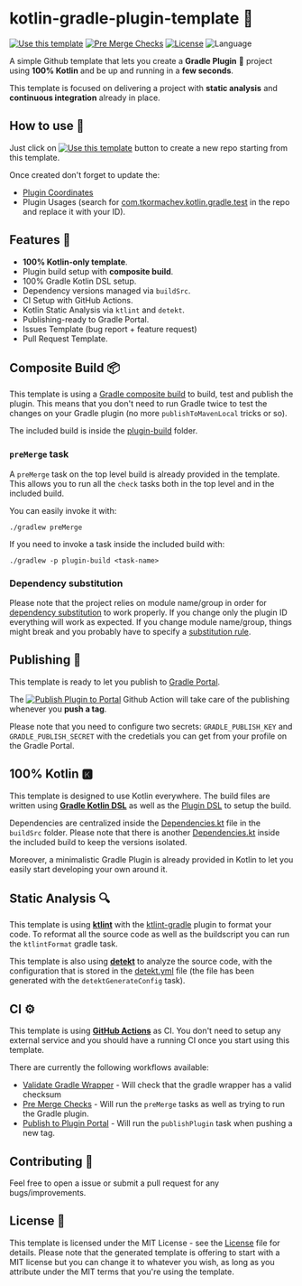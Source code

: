 # kotlin-gradle-plugin-template 🐘

[![Use this template](https://img.shields.io/badge/-Use%20this%20template-brightgreen)](https://github.com/cortinico/kotlin-gradle-plugin-template/generate) [![Pre Merge Checks](https://github.com/cortinico/kotlin-gradle-plugin-template/workflows/Pre%20Merge%20Checks/badge.svg)](https://github.com/cortinico/kotlin-gradle-plugin-template/actions?query=workflow%3A%22Pre+Merge+Checks%22)  [![License](https://img.shields.io/github/license/cortinico/kotlin-android-template.svg)](LICENSE) ![Language](https://img.shields.io/github/languages/top/cortinico/kotlin-android-template?color=blue&logo=kotlin)

A simple Github template that lets you create a **Gradle Plugin** 🐘 project using **100% Kotlin** and be up and running in a **few seconds**. 

This template is focused on delivering a project with **static analysis** and **continuous integration** already in place.

## How to use 👣

Just click on [![Use this template](https://img.shields.io/badge/-Use%20this%20template-brightgreen)](https://github.com/cortinico/kotlin-gradle-plugin-template/generate) button to create a new repo starting from this template.

Once created don't forget to update the:
- [Plugin Coordinates](plugin-build/buildSrc/src/main/java/Coordinates.kt)
- Plugin Usages (search for [com.tkormachev.kotlin.gradle.test](https://github.com/cortinico/kotlin-gradle-plugin-template/search?q=com.tkormachev.kotlin.gradle.test&unscoped_q=com.tkormachev.kotlin.gradle.test) in the repo and replace it with your ID).

## Features 🎨

- **100% Kotlin-only template**.
- Plugin build setup with **composite build**.
- 100% Gradle Kotlin DSL setup.
- Dependency versions managed via `buildSrc`.
- CI Setup with GitHub Actions.
- Kotlin Static Analysis via `ktlint` and `detekt`.
- Publishing-ready to Gradle Portal.
- Issues Template (bug report + feature request)
- Pull Request Template.

## Composite Build 📦

This template is using a [Gradle composite build](https://docs.gradle.org/current/userguide/composite_builds.html) to build, test and publish the plugin. This means that you don't need to run Gradle twice to test the changes on your Gradle plugin (no more `publishToMavenLocal` tricks or so).
 
The included build is inside the [plugin-build](plugin-build) folder. 

### `preMerge` task

A `preMerge` task on the top level build is already provided in the template. This allows you to run all the `check` tasks both in the top level and in the included build.

You can easily invoke it with:

```
./gradlew preMerge
```

If you need to invoke a task inside the included build with:

```
./gradlew -p plugin-build <task-name>
```


### Dependency substitution

Please note that the project relies on module name/group in order for [dependency substitution](https://docs.gradle.org/current/userguide/resolution_rules.html#sec:dependency_substitution_rules) to work properly. If you change only the plugin ID everything will work as expected. If you change module name/group, things might break and you probably have to specify a [substitution rule](https://docs.gradle.org/current/userguide/resolution_rules.html#sub:project_to_module_substitution).


## Publishing 🚀

This template is ready to let you publish to [Gradle Portal](https://plugins.gradle.org/).

The [![Publish Plugin to Portal](https://github.com/cortinico/kotlin-gradle-plugin-template/workflows/Publish%20Plugin%20to%20Portal/badge.svg?branch=1.0.0)](https://github.com/cortinico/kotlin-gradle-plugin-template/actions?query=workflow%3A%22Publish+Plugin+to+Portal%22) Github Action will take care of the publishing whenever you **push a tag**.

Please note that you need to configure two secrets: `GRADLE_PUBLISH_KEY` and `GRADLE_PUBLISH_SECRET` with the credetials you can get from your profile on the Gradle Portal.

## 100% Kotlin 🅺

This template is designed to use Kotlin everywhere. The build files are written using [**Gradle Kotlin DSL**](https://docs.gradle.org/current/userguide/kotlin_dsl.html) as well as the [Plugin DSL](https://docs.gradle.org/current/userguide/plugins.html#sec:plugins_block) to setup the build.

Dependencies are centralized inside the [Dependencies.kt](buildSrc/src/main/java/Dependencies.kt) file in the `buildSrc` folder. Please note that there is another [Dependencies.kt](plugin-build/buildSrc/src/main/java/Dependencies.kt) inside the included build to keep the versions isolated.

Moreover, a minimalistic Gradle Plugin is already provided in Kotlin to let you easily start developing your own around it.

## Static Analysis 🔍

This template is using [**ktlint**](https://github.com/pinterest/ktlint) with the [ktlint-gradle](https://github.com/jlleitschuh/ktlint-gradle) plugin to format your code. To reformat all the source code as well as the buildscript you can run the `ktlintFormat` gradle task.

This template is also using [**detekt**](https://github.com/arturbosch/detekt) to analyze the source code, with the configuration that is stored in the [detekt.yml](config/detekt/detekt.yml) file (the file has been generated with the `detektGenerateConfig` task).

## CI ⚙️

This template is using [**GitHub Actions**](https://github.com/cortinico/kotlin-android-template/actions) as CI. You don't need to setup any external service and you should have a running CI once you start using this template.

There are currently the following workflows available:
- [Validate Gradle Wrapper](.github/workflows/gradle-wrapper-validation.yml) - Will check that the gradle wrapper has a valid checksum
- [Pre Merge Checks](.github/workflows/pre-merge.yaml) - Will run the `preMerge` tasks as well as trying to run the Gradle plugin.
- [Publish to Plugin Portal](.github/workflows/pre-merge.yaml) - Will run the `publishPlugin` task when pushing a new tag.

## Contributing 🤝

Feel free to open a issue or submit a pull request for any bugs/improvements.

## License 📄

This template is licensed under the MIT License - see the [License](License) file for details.
Please note that the generated template is offering to start with a MIT license but you can change it to whatever you wish, as long as you attribute under the MIT terms that you're using the template. 
